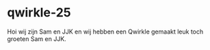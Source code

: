 # qwirkle-25
Hoi wij zijn Sam en JJK en wij hebben een Qwirkle gemaakt leuk toch groeten Sam en JJK.
